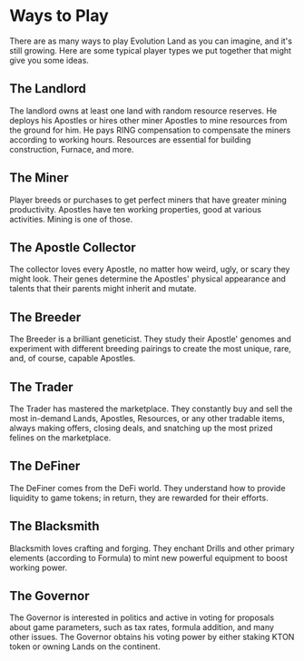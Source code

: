 # Ways to Play

There are as many ways to play Evolution Land as you can imagine, and it's still growing. Here are some typical player types we put together that might give you some ideas.

## The Landlord

The landlord owns at least one land with random resource reserves. He deploys his Apostles or hires other miner Apostles to mine resources from the ground for him. He pays RING compensation to compensate the miners according to working hours. Resources are essential for building construction, Furnace, and more.

## The Miner

Player breeds or purchases to get perfect miners that have greater mining productivity. Apostles have ten working properties, good at various activities. Mining is one of those.

## The Apostle Collector

The collector loves every Apostle, no matter how weird, ugly, or scary they might look. Their genes determine the Apostles' physical appearance and talents that their parents might inherit and mutate.

## The Breeder

The Breeder is a brilliant geneticist. They study their Apostle' genomes and experiment with different breeding pairings to create the most unique, rare, and, of course, capable Apostles.

## The Trader

The Trader has mastered the marketplace. They constantly buy and sell the most in-demand Lands, Apostles, Resources, or any other tradable items, always making offers, closing deals, and snatching up the most prized felines on the marketplace.

## The DeFiner

The DeFiner comes from the DeFi world. They understand how to provide liquidity to game tokens; in return, they are rewarded for their efforts.

## The Blacksmith

Blacksmith loves crafting and forging. They enchant Drills and other primary elements \(according to Formula\) to mint new powerful equipment to boost working power.

## The Governor

The Governor is interested in politics and active in voting for proposals about game parameters, such as tax rates, formula addition, and many other issues. The Governor obtains his voting power by either staking KTON token or owning Lands on the continent.

